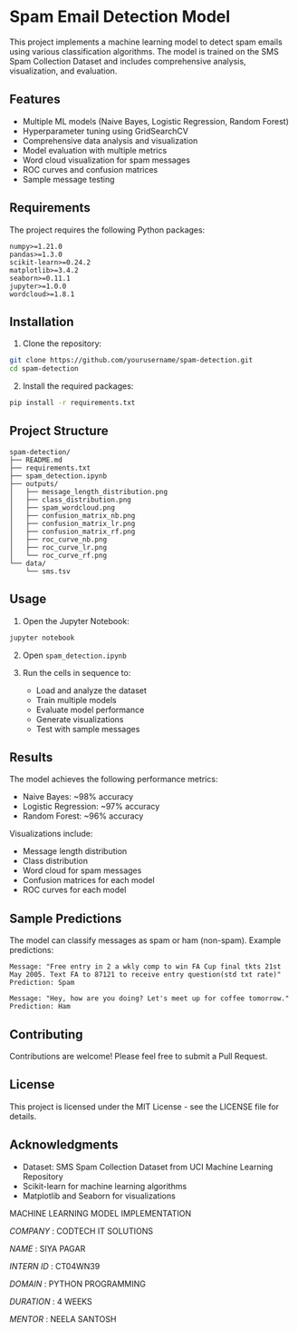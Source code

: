 # Spam Email Detection Model

This project implements a machine learning model to detect spam emails using various classification algorithms. The model is trained on the SMS Spam Collection Dataset and includes comprehensive analysis, visualization, and evaluation.

## Features

- Multiple ML models (Naive Bayes, Logistic Regression, Random Forest)
- Hyperparameter tuning using GridSearchCV
- Comprehensive data analysis and visualization
- Model evaluation with multiple metrics
- Word cloud visualization for spam messages
- ROC curves and confusion matrices
- Sample message testing

## Requirements

The project requires the following Python packages:
```
numpy>=1.21.0
pandas>=1.3.0
scikit-learn>=0.24.2
matplotlib>=3.4.2
seaborn>=0.11.1
jupyter>=1.0.0
wordcloud>=1.8.1
```

## Installation

1. Clone the repository:
```bash
git clone https://github.com/yourusername/spam-detection.git
cd spam-detection
```

2. Install the required packages:
```bash
pip install -r requirements.txt
```

## Project Structure

```
spam-detection/
├── README.md
├── requirements.txt
├── spam_detection.ipynb
├── outputs/
│   ├── message_length_distribution.png
│   ├── class_distribution.png
│   ├── spam_wordcloud.png
│   ├── confusion_matrix_nb.png
│   ├── confusion_matrix_lr.png
│   ├── confusion_matrix_rf.png
│   ├── roc_curve_nb.png
│   ├── roc_curve_lr.png
│   └── roc_curve_rf.png
└── data/
    └── sms.tsv
```

## Usage

1. Open the Jupyter Notebook:
```bash
jupyter notebook
```

2. Open `spam_detection.ipynb`

3. Run the cells in sequence to:
   - Load and analyze the dataset
   - Train multiple models
   - Evaluate model performance
   - Generate visualizations
   - Test with sample messages

## Results

The model achieves the following performance metrics:

- Naive Bayes: ~98% accuracy
- Logistic Regression: ~97% accuracy
- Random Forest: ~96% accuracy

Visualizations include:
- Message length distribution
- Class distribution
- Word cloud for spam messages
- Confusion matrices for each model
- ROC curves for each model

## Sample Predictions

The model can classify messages as spam or ham (non-spam). Example predictions:

```
Message: "Free entry in 2 a wkly comp to win FA Cup final tkts 21st May 2005. Text FA to 87121 to receive entry question(std txt rate)"
Prediction: Spam

Message: "Hey, how are you doing? Let's meet up for coffee tomorrow."
Prediction: Ham
```

## Contributing

Contributions are welcome! Please feel free to submit a Pull Request.

## License

This project is licensed under the MIT License - see the LICENSE file for details.

## Acknowledgments

- Dataset: SMS Spam Collection Dataset from UCI Machine Learning Repository
- Scikit-learn for machine learning algorithms
- Matplotlib and Seaborn for visualizations

MACHINE LEARNING MODEL IMPLEMENTATION

*COMPANY* : CODTECH IT SOLUTIONS 

*NAME* : SIYA PAGAR

*INTERN ID* : CT04WN39

*DOMAIN* : PYTHON PROGRAMMING 

*DURATION* : 4 WEEKS

*MENTOR* : NEELA SANTOSH
